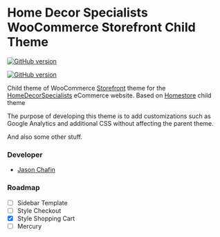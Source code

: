 # Home Decor Specialists WooCommerce Storefront Child Theme #

[![GitHub version](https://badge.fury.io/gh/Herm71%2Fhds-storefront-child.svg)](https://badge.fury.io/gh/Herm71%2Fhds-storefront-child)

[![GitHub version](https://badgen.net/github/license/micromatch/micromatch)](/github/:topic<license>/:Herm71/:hds-storefront-child)

Child theme of WooCommerce [Storefront](https://woocommerce.com/storefront/) theme for the [HomeDecorSpecialists](https://homedecorspecialists.com) eCommerce website. Based on [Homestore](https://themes.woocommerce.com/homestore/) child theme

The purpose of developing this theme is to add customizations such as Google Analytics and additional CSS without affecting the parent theme.

And also some other stuff.

### Developer ###

* [Jason Chafin](https://github.com/Herm71)

### Roadmap ###

- [ ] Sidebar Template
- [ ] Style Checkout
- [x] Style Shopping Cart
- [ ] Mercury
